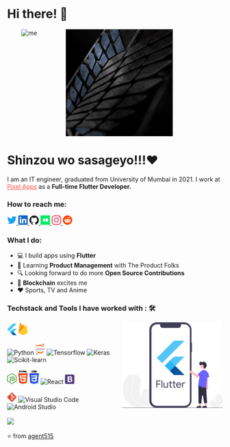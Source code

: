 # Hi there! 👋

<div style="width:420px; display:flex; flex-direction: row; justify-content:space-around">

<img src="./assets/my.gif" alt="me" height="250"/>

<img src="./assets/scouts.gif" alt="scouts" height="250"/>

</div>

# Shinzou wo sasageyo!!!:heart:

I am an IT engineer, graduated from University of Mumbai in 2021. I work at <a style="color:#FB5545" href="https://pixelapps.io/">Pixel Apps</a> as a <strong>Full-time Flutter Developer.</strong>

### How to reach me:

<div>
<a href="https://twitter.com/imRo51">
  <img  alt="Twitter" width="22px" src="/assets/twitter.svg" />
</a>
<a href="https://www.linkedin.com/in/rohit-kokate-7676ba184/">
  <img  alt="LinkdeIn" width="22px" src="/assets/linkedin.svg" />
</a>
<a href="https://github.com/agent515">
  <img  alt="Github" width="22px" src="/assets/github.svg" />
</a>

<a href="https://www.hackerrank.com/agent515">
  <img  alt="Hackerrank" width="22px" src="/assets/hackerrank.svg" />
</a>
<a href="https://www.instagram.com/acker_man_9/">
  <img  alt="Instagram" width="22px" src="/assets/instagram.svg" />
</a>

<a href="https://www.reddit.com/user/agent515/">
  <img  alt="Reddit" width="22px" src="/assets/reddit.svg" />
</a>
</div>

### What I do:

- 💻 I build apps using <strong>Flutter</strong>
- 🌱 Learning <strong>Product Management</strong> with The Product Folks
- 🔍 Looking forward to do more <strong>Open Source Contributions</strong>
- 🤩 <strong>Blockchain</strong> excites me
- ❤️ Sports, TV and Anime

### Techstack and Tools I have worked with : 🛠

<img align="right" src="./assets/flutter-dev.svg" allt="Flutter-dev" height="200"/>

<div>

<img alt="Flutter" width="22px" src="/assets/flutter.svg" />

<img  alt="Firebase" width="22px" src="/assets/firebase.svg" />

</div>
<br>

<div>

<img alt="Python" width="22px" src="https://cdn.jsdelivr.net/npm/simple-icons@v3/icons/python.svg" />

<img  alt="Jupyter" width="22px" src="/assets/jupyter.svg" />

<img  alt="Tensorflow" width="22px" src="https://cdn.jsdelivr.net/npm/simple-icons@v3/icons/tensorflow.svg" />

<img  alt="Keras" width="22px" src="https://cdn.jsdelivr.net/npm/simple-icons@v3/icons/keras.svg" />

<img  alt="Scikit-learn" width="22px" src="https://cdn.jsdelivr.net/npm/simple-icons@v3/icons/scikit-learn.svg" />

</div>

<br>

<div>

<img alt="Node.js" width="22px" src="/assets/nodejs.svg" />

<img  alt="HTML5" width="22px" src="assets/html5.svg" />

<img  alt="CSS3" width="22px" src="assets/css3.svg" />

<img  alt="React" width="22px" src="https://cdn.jsdelivr.net/npm/simple-icons@v3/icons/react.svg" />

<img  alt="Bootstrap" width="22px" src="/assets/bootstrap.svg" />

</div>

<br>

<div>

<img  alt="Git" width="22px" src="assets/git.svg" />

<img  alt="Visual Studio Code" width="22px" src="https://cdn.jsdelivr.net/npm/simple-icons@v3/icons/visualstudiocode.svg" />

<img  alt="Android Studio" width="22px" src="https://cdn.jsdelivr.net/npm/simple-icons@v3/icons/androidstudio.svg" />

</div>

<br>

<img src="https://github-readme-stats.vercel.app/api?username=agent515&show_icons=true&theme=radical">

⭐️ from [agent515](https://github.com/agent515)
